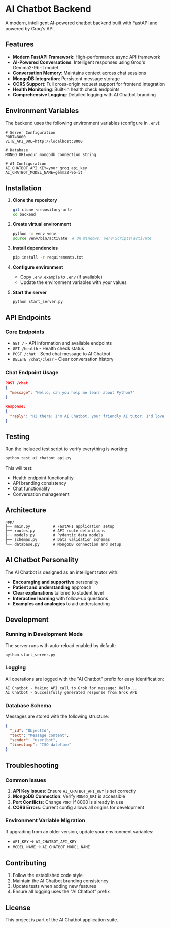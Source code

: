 # AI Chatbot Backend

A modern, intelligent AI-powered chatbot backend built with FastAPI and powered by Groq's API.

## Features

- **Modern FastAPI Framework**: High-performance async API framework
- **AI-Powered Conversations**: Intelligent responses using Groq's Gemma2-9b-it model
- **Conversation Memory**: Maintains context across chat sessions
- **MongoDB Integration**: Persistent message storage
- **CORS Support**: Full cross-origin request support for frontend integration
- **Health Monitoring**: Built-in health check endpoints
- **Comprehensive Logging**: Detailed logging with AI Chatbot branding

## Environment Variables

The backend uses the following environment variables (configure in `.env`):

```env
# Server Configuration
PORT=8000
VITE_API_URL=http://localhost:8000

# Database
MONGO_URI=your_mongodb_connection_string

# AI Configuration
AI_CHATBOT_API_KEY=your_groq_api_key
AI_CHATBOT_MODEL_NAME=gemma2-9b-it
```

## Installation

1. **Clone the repository**
   ```bash
   git clone <repository-url>
   cd backend
   ```

2. **Create virtual environment**
   ```bash
   python -m venv venv
   source venv/bin/activate  # On Windows: venv\Scripts\activate
   ```

3. **Install dependencies**
   ```bash
   pip install -r requirements.txt
   ```

4. **Configure environment**
   - Copy `.env.example` to `.env` (if available)
   - Update the environment variables with your values

5. **Start the server**
   ```bash
   python start_server.py
   ```

## API Endpoints

### Core Endpoints

- `GET /` - API information and available endpoints
- `GET /health` - Health check status
- `POST /chat` - Send chat message to AI Chatbot
- `DELETE /chat/clear` - Clear conversation history

### Chat Endpoint Usage

```json
POST /chat
{
  "message": "Hello, can you help me learn about Python?"
}

Response:
{
  "reply": "Hi there! I'm AI Chatbot, your friendly AI tutor. I'd love to help you learn about Python! ..."
}
```

## Testing

Run the included test script to verify everything is working:

```bash
python test_ai_chatbot_api.py
```

This will test:
- Health endpoint functionality
- API branding consistency
- Chat functionality
- Conversation management

## Architecture

```
app/
├── main.py          # FastAPI application setup
├── routes.py        # API route definitions
├── models.py        # Pydantic data models
├── schemas.py       # Data validation schemas
└── database.py      # MongoDB connection and setup
```

## AI Chatbot Personality

The AI Chatbot is designed as an intelligent tutor with:

- **Encouraging and supportive** personality
- **Patient and understanding** approach
- **Clear explanations** tailored to student level
- **Interactive learning** with follow-up questions
- **Examples and analogies** to aid understanding

## Development

### Running in Development Mode

The server runs with auto-reload enabled by default:

```bash
python start_server.py
```

### Logging

All operations are logged with the "AI Chatbot" prefix for easy identification:

```
AI Chatbot - Making API call to Grok for message: Hello...
AI Chatbot - Successfully generated response from Grok API
```

### Database Schema

Messages are stored with the following structure:

```json
{
  "_id": "ObjectId",
  "text": "Message content",
  "sender": "user|bot",
  "timestamp": "ISO datetime"
}
```

## Troubleshooting

### Common Issues

1. **API Key Issues**: Ensure `AI_CHATBOT_API_KEY` is set correctly
2. **MongoDB Connection**: Verify `MONGO_URI` is accessible
3. **Port Conflicts**: Change `PORT` if 8000 is already in use
4. **CORS Errors**: Current config allows all origins for development

### Environment Variable Migration

If upgrading from an older version, update your environment variables:

- `API_KEY` → `AI_CHATBOT_API_KEY`
- `MODEL_NAME` → `AI_CHATBOT_MODEL_NAME`

## Contributing

1. Follow the established code style
2. Maintain the AI Chatbot branding consistency
3. Update tests when adding new features
4. Ensure all logging uses the "AI Chatbot" prefix

## License

This project is part of the AI Chatbot application suite.
